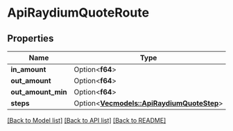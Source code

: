 # ApiRaydiumQuoteRoute

## Properties

Name | Type | Description | Notes
------------ | ------------- | ------------- | -------------
**in_amount** | Option<**f64**> |  | [optional]
**out_amount** | Option<**f64**> |  | [optional]
**out_amount_min** | Option<**f64**> |  | [optional]
**steps** | Option<[**Vec<models::ApiRaydiumQuoteStep>**](apiRaydiumQuoteStep.md)> |  | [optional]

[[Back to Model list]](../README.md#documentation-for-models) [[Back to API list]](../README.md#documentation-for-api-endpoints) [[Back to README]](../README.md)



